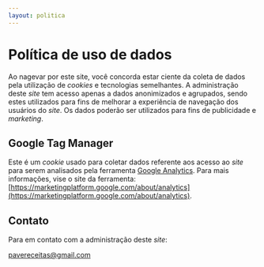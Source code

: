 ```yaml
---
layout: politica
---
```

# Política de uso de dados

Ao nagevar por este site, você concorda estar ciente da coleta de dados pela utilização de _cookies_ e tecnologias semelhantes. A administração deste _site_ tem acesso apenas a dados anonimizados e agrupados, sendo estes utilizados para fins de melhorar a experiência de navegação dos usuários do _site_. Os dados poderão ser utilizados para fins de publicidade e _marketing_.

## Google Tag Manager

Este é um _cookie_ usado para coletar dados referente aos acesso ao _site_ para serem analisados pela ferramenta [Google Analytics](https://marketingplatform.google.com/about/analytics/?hl=en_US). Para mais informações, vise o site da ferramenta: [https://marketingplatform.google.com/about/analytics](https://marketingplatform.google.com/about/analytics).

## Contato

Para em contato com a administração deste _site_:

[pavereceitas@gmail.com](mailto:pavereceitas@gmail.com)
